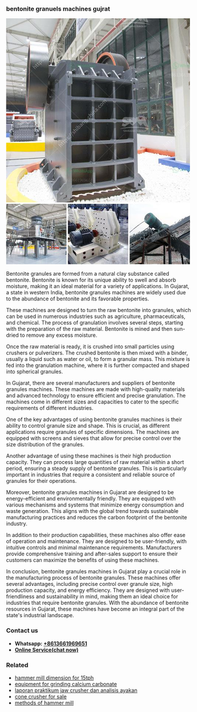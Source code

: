<h3>bentonite granuels machines gujrat</h3><img src='1702952933.jpg' alt=''><p>Bentonite granules are formed from a natural clay substance called bentonite. Bentonite is known for its unique ability to swell and absorb moisture, making it an ideal material for a variety of applications. In Gujarat, a state in western India, bentonite granules machines are widely used due to the abundance of bentonite and its favorable properties.</p><p>These machines are designed to turn the raw bentonite into granules, which can be used in numerous industries such as agriculture, pharmaceuticals, and chemical. The process of granulation involves several steps, starting with the preparation of the raw material. Bentonite is mined and then sun-dried to remove any excess moisture.</p><p>Once the raw material is ready, it is crushed into small particles using crushers or pulverizers. The crushed bentonite is then mixed with a binder, usually a liquid such as water or oil, to form a granular mass. This mixture is fed into the granulation machine, where it is further compacted and shaped into spherical granules.</p><p>In Gujarat, there are several manufacturers and suppliers of bentonite granules machines. These machines are made with high-quality materials and advanced technology to ensure efficient and precise granulation. The machines come in different sizes and capacities to cater to the specific requirements of different industries.</p><p>One of the key advantages of using bentonite granules machines is their ability to control granule size and shape. This is crucial, as different applications require granules of specific dimensions. The machines are equipped with screens and sieves that allow for precise control over the size distribution of the granules.</p><p>Another advantage of using these machines is their high production capacity. They can process large quantities of raw material within a short period, ensuring a steady supply of bentonite granules. This is particularly important in industries that require a consistent and reliable source of granules for their operations.</p><p>Moreover, bentonite granules machines in Gujarat are designed to be energy-efficient and environmentally friendly. They are equipped with various mechanisms and systems that minimize energy consumption and waste generation. This aligns with the global trend towards sustainable manufacturing practices and reduces the carbon footprint of the bentonite industry.</p><p>In addition to their production capabilities, these machines also offer ease of operation and maintenance. They are designed to be user-friendly, with intuitive controls and minimal maintenance requirements. Manufacturers provide comprehensive training and after-sales support to ensure their customers can maximize the benefits of using these machines.</p><p>In conclusion, bentonite granules machines in Gujarat play a crucial role in the manufacturing process of bentonite granules. These machines offer several advantages, including precise control over granule size, high production capacity, and energy efficiency. They are designed with user-friendliness and sustainability in mind, making them an ideal choice for industries that require bentonite granules. With the abundance of bentonite resources in Gujarat, these machines have become an integral part of the state's industrial landscape.</p><h3>Contact us</h3><ul><li><strong>Whatsapp:&nbsp;<a href="https://wa.me/8613661969651">+8613661969651</a></strong></li><li><a href="https://swt.shibang-china.com/?git&amp;zhl&amp;bentonite granuels machines gujrat"><strong>Online Service(chat now)</strong></a></li></ul><h3>Related</h3><ul><li><a href='hammer mill dimension for 15tph.md'>hammer mill dimension for 15tph</a></li><li><a href='equipment for grinding calcium carbonate.md'>equipment for grinding calcium carbonate</a></li><li><a href='laporan praktikum jaw crusher dan analisis ayakan.md'>laporan praktikum jaw crusher dan analisis ayakan</a></li><li><a href='cone crusher for sale.md'>cone crusher for sale</a></li><li><a href='methods of hammer mill.md'>methods of hammer mill</a></li></ul>